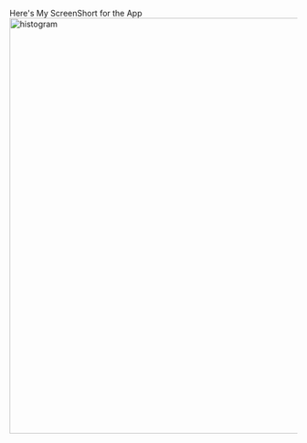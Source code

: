 Here's My ScreenShort for the App 
<img width="728" alt="histogram" src="https://github.com/Umang7725/Word-Frequency-Terribly-Tiny-Tales/assets/100988384/af0e0d24-d8bd-4ccf-b1b3-9b476c941e44">
